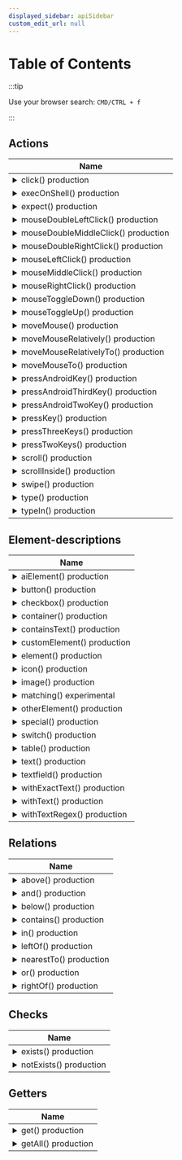 ```yaml
---
displayed_sidebar: apiSidebar
custom_edit_url: null
---
```


# Table of Contents

:::tip

Use your browser search: `CMD/CTRL + f`

:::

## Actions

<table style={{display: 'table'}}>
    <thead>
        <tr>
            <th style={{width: '100%', textAlign: "left"}}>Name</th>
        </tr>
    </thead>
    <tbody>
        <tr>
            <td>
                <details>
                    <summary>click()  <span class="theme-doc-version-badge badge badge--success">production</span> </summary>
<md-block>

Mouse left-clicks/taps on the filtered element by moving the mouse cursor to the filtered element first.

If you need a simple mouseleftclick/tap only, use `mouseLeftClick`.

**Example:**
```typescript 
await aui.click().button().withText('Google Search').exec();
```

![](/img/gif/click.gif)

  

</md-block>
<md-block>


</md-block>
                </details>
            </td>
        </tr>
        <tr>
            <td>
                <details>
                    <summary>execOnShell()  <span class="theme-doc-version-badge badge badge--success">production</span> </summary>
<md-block>

Executes a shell command on the device your AskUI Controller is connected to.

**Example:**
```typescript 
// Open the lastpass app
await aui.execOnShell('monkey -p com.lastpass.authenticator 1').exec();

// Open Google Chrome on Windows
await aui.execOnShell("start chrome").exec()

;// Open Google Chrome on macOS
await aui.execOnShell("open -a 'Google Chrome'").exec();

// Open Google Chrome on Linux
await aui.execOnShell("chrome").exec();
```  

</md-block>
<md-block>

* @param \{string} shell_command - A shell command which is executed.

</md-block>
                </details>
            </td>
        </tr>
        <tr>
            <td>
                <details>
                    <summary>expect()  <span class="theme-doc-version-badge badge badge--success">production</span> </summary>
<md-block>

Expects a condition, for example, `exists()` or `notExits()`.

Use the structure `expect().<your filter>.(exists()|notExists())` as shown in the examples below.

**Examples:**
```typescript 
await aui.expect().text('Login').exists().exec()
await aui.expect().text('Login').notExists().exec()
```  

</md-block>
<md-block>


</md-block>
                </details>
            </td>
        </tr>
        <tr>
            <td>
                <details>
                    <summary>mouseDoubleLeftClick()  <span class="theme-doc-version-badge badge badge--success">production</span> </summary>
<md-block>

Double-clicks with left mouse key.

If you need to move the mouse first, use `moveMouseTo()`.

**Examples:**
```typescript
// Optional: Move mouse to an element first
await aui.moveMouseTo().button().withText('Login').exec();

await aui.mouseDoubleLeftClick().exec();
```

![](/img/gif/mouseDoubleLeftClick.gif)  

</md-block>
<md-block>


</md-block>
                </details>
            </td>
        </tr>
        <tr>
            <td>
                <details>
                    <summary>mouseDoubleMiddleClick()  <span class="theme-doc-version-badge badge badge--success">production</span> </summary>
<md-block>

Double-clicks with middle mouse key.

If you need to move the mouse first, use `moveMouseTo()`.

**Examples:**
```typescript
// Optional: Move mouse to an element first
await aui.moveMouseTo().button().withText('Login').exec();

await aui.mouseDoubleMiddleClick().exec();
```  

</md-block>
<md-block>


</md-block>
                </details>
            </td>
        </tr>
        <tr>
            <td>
                <details>
                    <summary>mouseDoubleRightClick()  <span class="theme-doc-version-badge badge badge--success">production</span> </summary>
<md-block>

Double-clicks with right mouse key.

If you need to move the mouse first, use `moveMouseTo()`.

**Examples:**
```typescript
// Optional: Move mouse to an element first
await aui.moveMouseTo().button().withText('Login').exec();

await aui.mouseDoubleRightClick().exec();
```  

</md-block>
<md-block>


</md-block>
                </details>
            </td>
        </tr>
        <tr>
            <td>
                <details>
                    <summary>mouseLeftClick()  <span class="theme-doc-version-badge badge badge--success">production</span> </summary>
<md-block>

Clicks with left mouse key.

If you need to move the mouse first, use `moveMouseTo()`.

**Examples:**
```typescript
// Optional: Move mouse to an element first
await aui.moveMouseTo().button().withText('Login').exec();

await aui.mouseLeftClick().exec();
```  

</md-block>
<md-block>


</md-block>
                </details>
            </td>
        </tr>
        <tr>
            <td>
                <details>
                    <summary>mouseMiddleClick()  <span class="theme-doc-version-badge badge badge--success">production</span> </summary>
<md-block>

Clicks with middle mouse key.

If you need to move the mouse first, use `moveMouseTo()`.

**Examples:**
```typescript
// Optional: Move mouse to an element first
await aui.moveMouseTo().button().withText('Login').exec();

await aui.mouseMiddleClick().exec();
```  

</md-block>
<md-block>


</md-block>
                </details>
            </td>
        </tr>
        <tr>
            <td>
                <details>
                    <summary>mouseRightClick()  <span class="theme-doc-version-badge badge badge--success">production</span> </summary>
<md-block>

Clicks with right mouse key.

If you need to move the mouse first, use `moveMouseTo()`.

**Examples:**
```typescript
// Optional: Move mouse to an element first
await aui.moveMouseTo().button().withText('Login').exec();

await aui.mouseRightClick().exec();
```  

</md-block>
<md-block>


</md-block>
                </details>
            </td>
        </tr>
        <tr>
            <td>
                <details>
                    <summary>mouseToggleDown()  <span class="theme-doc-version-badge badge badge--success">production</span> </summary>
<md-block>

Toggles mouse down (Left mouse key/tap). 

 This is the equivalent to **mouse-left-press-and-hold**. It holds the mouse button until the `mouseToogleUp()` is called. Often combined with `mouseToggleUP` to automate **drag-and-drop**.

**Example:**
```typescript
await aui.mouseToggleDown().exec();
await aui.moveMouseRelatively(-400,0).exec();
await aui.mouseToggleUp().exec();
```

![](/img/gif/mouseToggleDownUp.gif)  

</md-block>
<md-block>


</md-block>
                </details>
            </td>
        </tr>
        <tr>
            <td>
                <details>
                    <summary>mouseToggleUp()  <span class="theme-doc-version-badge badge badge--success">production</span> </summary>
<md-block>

Toggles mouse up (Left mouse key/tap).

This is the equivalent to releasing the pressing mouse left button. Often combined with `mouseToggleDown()` to automate **drag-and-drop**.

**Example:**
```typescript
await aui.mouseToggleDown().exec();
await aui.moveMouseRelatively(-400,0).exec();
await aui.mouseToggleUp().exec();
```

![](/img/gif/mouseToggleDownUp.gif)  

</md-block>
<md-block>


</md-block>
                </details>
            </td>
        </tr>
        <tr>
            <td>
                <details>
                    <summary>moveMouse()  <span class="theme-doc-version-badge badge badge--success">production</span> </summary>
<md-block>

Moves the mouse to the absolute x and y coordinates.

If you want to move your mouse cursor to an element, use `moveMouseTo()`.

**Example:**
```typescript
await aui.moveMouse(500, 500).exec();
```

![](/img/gif/moveMouse.gif)  

</md-block>
<md-block>

* @param \{number} x_coordinate - A (positive/negative) x coordinate.
* @param \{number} y_coordinate - A (positive/negative) y coordinate.

</md-block>
                </details>
            </td>
        </tr>
        <tr>
            <td>
                <details>
                    <summary>moveMouseRelatively()  <span class="theme-doc-version-badge badge badge--success">production</span> </summary>
<md-block>

Moves the mouse from the current position (relative) in x and y direction.

**Example:**
```typescript
await aui.moveMouseRelatively(0, 50).exec();
```

![](/img/gif/moveMouseRelatively.gif)  

</md-block>
<md-block>

* @param \{number} x_offset - A (positive/negative) x direction.
* @param \{number} y_offset - A (positive/negative) y direction.

</md-block>
                </details>
            </td>
        </tr>
        <tr>
            <td>
                <details>
                    <summary>moveMouseRelativelyTo()  <span class="theme-doc-version-badge badge badge--success">production</span> </summary>
<md-block>

Moves the mouse relatively to an element in the direction.
This can be used when the mouse should not hover over an element anymore.

**Examples:**
```typescript 
// Move mouse 30 pixels below button
await aui.moveMouseRelativelyTo(0, 30).button().withText('Submit').exec()
```
![](/img/gif/moveMouseRelativelyTo.gif)  

</md-block>
<md-block>

* @param \{number} x_offset - A (positive/negative) x direction.
* @param \{number} y_offset - A (positive/negative) y direction.

</md-block>
                </details>
            </td>
        </tr>
        <tr>
            <td>
                <details>
                    <summary>moveMouseTo()  <span class="theme-doc-version-badge badge badge--success">production</span> </summary>
<md-block>

Move mouse over the filtered element.

**Example:**
```typescript 
await aui.moveMouseTo().text().withText('Grinning_Face').exec()
```

![](/img/gif/moveMouseTo.gif)

  

</md-block>
<md-block>


</md-block>
                </details>
            </td>
        </tr>
        <tr>
            <td>
                <details>
                    <summary>pressAndroidKey()  <span class="theme-doc-version-badge badge badge--success">production</span> </summary>
<md-block>

Press one Android key like `del`
See [API docs](https://docs.askui.com/docs/api/Actions/pressandroidtwokey) for available keys.

**Examples:**
```typescript
await aui.pressAndroidKey('notification').exec();
```

![](/img/gif/pressAndroidKey.gif)  

</md-block>
<md-block>

* @param \{ANDROID_KEY} key - A Android key

</md-block>
                </details>
            </td>
        </tr>
        <tr>
            <td>
                <details>
                    <summary>pressAndroidThirdKey()  <span class="theme-doc-version-badge badge badge--success">production</span> </summary>
<md-block>

Press three Android keys like `CTRL+ALT+DEL`  

</md-block>
<md-block>

* @param \{ANDROID_KEY} first_key - A Android key
* @param \{ANDROID_KEY} second_key - A Android key
* @param \{ANDROID_KEY} third_key - A Android key

</md-block>
                </details>
            </td>
        </tr>
        <tr>
            <td>
                <details>
                    <summary>pressAndroidTwoKey()  <span class="theme-doc-version-badge badge badge--success">production</span> </summary>
<md-block>

Press two Android keys like `volume_down+power`
See [API docs](https://docs.askui.com/docs/api/Actions/pressandroidtwokey) for available keys.

**Examples:**
```typescript
await aui.pressAndroidTwoKey('volume_down', 'power').exec();
```

![](/img/gif/pressAndroidTwoKeys.gif)  

</md-block>
<md-block>

* @param \{ANDROID_KEY} first_key - A Android key
* @param \{ANDROID_KEY} second_key - A Android key

</md-block>
                </details>
            </td>
        </tr>
        <tr>
            <td>
                <details>
                    <summary>pressKey()  <span class="theme-doc-version-badge badge badge--success">production</span> </summary>
<md-block>

Press one keys like `DEL`

**Operating system specific mappings:**
1. Windows: `command`-key maps to `windows`-key

**Examples:**
```typescript
await aui.pressKey('tab').exec();
```

![](/img/gif/pressKey.gif)  

</md-block>
<md-block>

* @param \{PC_AND_MODIFIER_KEY} key - A key

</md-block>
                </details>
            </td>
        </tr>
        <tr>
            <td>
                <details>
                    <summary>pressThreeKeys()  <span class="theme-doc-version-badge badge badge--success">production</span> </summary>
<md-block>

Press three keys like `CTRL+ALT+DEL`

**Operating system specific mappings:**
1. Windows: `command`-key maps to `windows`-key

**Examples:**
```typescript
await aui.pressThreeKeys('control', 'command' 'space').exec();
```

![](/img/gif/pressThreeKeys.gif)  

</md-block>
<md-block>

* @param \{MODIFIER_KEY} first_key - A modifier key
* @param \{MODIFIER_KEY} second_key - A modifier key
* @param \{PC_KEY} third_key - A key

</md-block>
                </details>
            </td>
        </tr>
        <tr>
            <td>
                <details>
                    <summary>pressTwoKeys()  <span class="theme-doc-version-badge badge badge--success">production</span> </summary>
<md-block>

Press two keys like `ALT+F4`

**Operating system specific mappings:**
1. Windows: `command`-key maps to `windows`-key
---
  

</md-block>
<md-block>

* @param \{MODIFIER_KEY} first_key - A modifier key
* @param \{PC_KEY} second_key - A key

</md-block>
                </details>
            </td>
        </tr>
        <tr>
            <td>
                <details>
                    <summary>scroll()  <span class="theme-doc-version-badge badge badge--success">production</span> </summary>
<md-block>

Scrolls based on the current mouse position in the x and y direction.

**Important**: Mouse must be positioned in a scrollable area.

**macOS**: May not work as expected!

**Example:**
```typescript 
// Scroll 500 pixels down in y direction
await aui.scroll(0, -500).exec()
```

![](/img/gif/scroll.gif)  

</md-block>
<md-block>

* @param \{number} x_offset - A (positive/negative) x direction.
* @param \{number} y_offset - A (positive/negative) y direction.

</md-block>
                </details>
            </td>
        </tr>
        <tr>
            <td>
                <details>
                    <summary>scrollInside()  <span class="theme-doc-version-badge badge badge--success">production</span> </summary>
<md-block>

Moves mouse to the filtered element and scrolls in the x and y direction.

**macOS**: May not work as expected!

**Example:**
```typescript 
await aui.scrollInside(0,-500).text().withText('Bottom sheet').exec();
```

![](/img/gif/scrollInside.gif)  

</md-block>
<md-block>

* @param \{number} x_offset - A (positive/negative) x direction.
* @param \{number} y_offset - A (positive/negative) y direction.

</md-block>
                </details>
            </td>
        </tr>
        <tr>
            <td>
                <details>
                    <summary>swipe()  <span class="theme-doc-version-badge badge badge--success">production</span> </summary>
<md-block>

Swipe an element in the x and y direction.
Holds the left mouse button down on Windows, Linux and macOS and drags the element.
On touch devices it taps the element and then drags it.

**Example:**
```typescript 
// Swipe the element 500 to the right
await aui.swipe(500, 0).image().exec()
```
![](/img/gif/swipe.gif)  

</md-block>
<md-block>

* @param \{number} x_offset - A x direction. positive and negative values are accepted
* @param \{number} y_offset - A y direction. positive and negative values are accepted

</md-block>
                </details>
            </td>
        </tr>
        <tr>
            <td>
                <details>
                    <summary>type()  <span class="theme-doc-version-badge badge badge--success">production</span> </summary>
<md-block>

Types a text at the current position.
If you need to focus the element first, use typeIn()

**Note:** In the current version it copies the text and pastes it.

**Examples:**
```typescript 
await aui.type('askui@askui.com').exec()

// mask the text so it is not send to the askui-inference server
await aui.type('Type some text', \{ isSecret: true, secretMask: '**' }).exec()
```

![](/img/gif/type.gif)  

</md-block>
<md-block>

* @param \{string} text - A text to type

</md-block>
                </details>
            </td>
        </tr>
        <tr>
            <td>
                <details>
                    <summary>typeIn()  <span class="theme-doc-version-badge badge badge--success">production</span> </summary>
<md-block>

Puts the focus on the filtered element and types in the text.

**Note:** In the current version it copies the text and pastes it.

**Examples:**
```typescript 
await aui.typeIn('Type some text').textfield().exec()

// mask the text so it is not send to the askui-inference server
await aui.typeIn('Type some text', \{ isSecret: true, secretMask: '**' }).textfield().exec()
```
![](/img/gif/typeIn.gif)  

</md-block>
<md-block>

* @param \{string} text - A text to type

</md-block>
                </details>
            </td>
        </tr>
    </tbody>
</table>

## Element-descriptions

<table style={{display: 'table'}}>
    <thead>
        <tr>
            <th style={{width: '100%', textAlign: "left"}}>Name</th>
        </tr>
    </thead>
    <tbody>
        <tr>
            <td>
                <details>
                    <summary>aiElement()  <span class="theme-doc-version-badge badge badge--success">production</span> </summary>
<md-block>

Detects an AI Element created with the [snipping workflow](../../general/03-Element%20Selection/aielement.md#snipping-workflow).

**Examples:**

```typescript
await aui.click().aiElement('askui-logo').exec();
```  

</md-block>
<md-block>

* @param \{string} aiElementName - Name of the AI Element.

</md-block>
                </details>
            </td>
        </tr>
        <tr>
            <td>
                <details>
                    <summary>button()  <span class="theme-doc-version-badge badge badge--success">production</span> </summary>
<md-block>

Filters for a UI element 'button'.

**Examples:** 
```typescript
await aui.click().button().contains().text().withText('Google Search').exec()
```

![](/img/gif/button.gif)  

</md-block>
<md-block>


</md-block>
                </details>
            </td>
        </tr>
        <tr>
            <td>
                <details>
                    <summary>checkbox()  <span class="theme-doc-version-badge badge badge--success">production</span> </summary>
<md-block>

Filters for a UI element 'checkbox'.  

</md-block>
<md-block>


</md-block>
                </details>
            </td>
        </tr>
        <tr>
            <td>
                <details>
                    <summary>container()  <span class="theme-doc-version-badge badge badge--success">production</span> </summary>
<md-block>

Filters for a UI element 'container'.  

</md-block>
<md-block>


</md-block>
                </details>
            </td>
        </tr>
        <tr>
            <td>
                <details>
                    <summary>containsText()  <span class="theme-doc-version-badge badge badge--success">production</span> </summary>
<md-block>

Filters for text containing the text provided as an argument.

**Examples:** 
```typescript
'This is a text' === containsText('text') => true
'This is a text' === containsText('other text') => false
'This is a text' === containsText('other') => false
```
![](/img/gif/containsText.gif)  

</md-block>
<md-block>

* @param \{string} text - A text to be matched.

</md-block>
                </details>
            </td>
        </tr>
        <tr>
            <td>
                <details>
                    <summary>customElement()  <span class="theme-doc-version-badge badge badge--success">production</span> </summary>
<md-block>

Filters for a 'custom element', that is a UI element that is defined by providing an image and other parameters such as degree of rotation. It allows filtering for a UI element based on an image instead of using text or element descriptions like `button().withText('Submit')` in `await aui.click().button().withText('Submit').exec()`.

See the tutorial - [Custom Element](https://docs.askui.com/docs/general/Element%20Selection/custom-elements) for more details.

**Example**
```typescript
await aui
    .click()
    .customElement({
        customImage: './logo.png', // required
        name: 'myLogo', // optional
        threshold: 0.9, // optional, defaults to 0.9
        stopThreshold: 0.9, // optional, defaults to 0.9
        rotationDegreePerStep: 0, // optional, defaults to 0
        imageCompareFormat: 'grayscale', // optional, defaults to 'grayscale'
        // mask:{x:0, y:0}[] // optional, a polygon to match only a certain area of the custom element
    })
    .exec();
```

**Arguments**

- **customImage** (*`string`, required*):
    - A cropped image in the form of a base64 string or file path.
- **name** (*`string`, optional*):
    - A unique name that can be used for filtering for the custom element. If not given, any text inside the custom image will be detected via OCR.
- **threshold** (*`number`, optional*):
    - A threshold for how much a UI element needs to be similar to the custom element as defined by the image. Takes values between `0.0` (== all elements are recognized as the custom element which is probably not what you want) and `1.0` (== elements need to look exactly like the `customImage` which is unlikely to be achieved as even minor differences count). Defaults to `0.9`.
- **stopThreshold** (*`number`, optional*):
    - A threshold for when to stop searching for UI elements similar to the custom element. As soon as UI elements have been found that are at least as similar as the `stopThreshold`, the search is going to stop. After that elements are filtered using the `threshold`. Because of that the `stopThreshold` should be greater than or equal to `threshold`. It is primarily to be used as a speed improvement (by lowering the value). Takes values between `0.0` and `1.0`. Defaults to `0.9`.
- **rotationDegreePerStep** (*`number`, optional*):
    - Step size in rotation degree. Rotates the custom image by this step size until 360° is exceeded. The range is from `0` to `360`. Defaults to `0`.
- **imageCompareFormat** (*`'RGB' | 'grayscale' | 'edges'`, optional*):
    - The color compare style. `'edges'` compares only edges, `'greyscale'` compares the brightness of each pixel whereas `'RGB'` compares all three colors (red, green, blue). Defaults to `'grayscale'`.
  

</md-block>
<md-block>

* @param \{CustomElementJson} customElement - The custom element to filter for.

</md-block>
                </details>
            </td>
        </tr>
        <tr>
            <td>
                <details>
                    <summary>element()  <span class="theme-doc-version-badge badge badge--success">production</span> </summary>
<md-block>

Filters for any UI element on the screen.

**Examples:** 
```typescript
await aui.moveMouseTo().element().exec()
```  

</md-block>
<md-block>


</md-block>
                </details>
            </td>
        </tr>
        <tr>
            <td>
                <details>
                    <summary>icon()  <span class="theme-doc-version-badge badge badge--success">production</span> </summary>
<md-block>

Filters for a UI element 'icon'.

You can combine it with the element-description 'withText()' to look for a specific icon.

**Examples:** 
```typescript
icon().withText('plus')
```

![](/img/gif/icon.gif)

**Note:** This is an alpha feature. The prediction of the icon name is sometimes unstable. Use custom elements as an alternative.  

</md-block>
<md-block>


</md-block>
                </details>
            </td>
        </tr>
        <tr>
            <td>
                <details>
                    <summary>image()  <span class="theme-doc-version-badge badge badge--success">production</span> </summary>
<md-block>

Filters for a UI element 'image'.

**Examples:**
```typescript
// Works if there is only one image visible on the screen
await aui.click().image().exec();

// Works if you have an image with
// a text below
await aui.click().image().above().text().withText('Automating WebGL').exec();
```

![](/img/gif/image.gif)

  

</md-block>
<md-block>


</md-block>
                </details>
            </td>
        </tr>
        <tr>
            <td>
                <details>
                    <summary>matching()  <span class="theme-doc-version-badge badge badge--secondary">experimental</span> </summary>
<md-block>

Filters elements based on a textual description.

**What Should I Write as Matching Text**

The text description inside the `matching()` should describe the element visually.
It understands color, some famous company/product names, general descriptions.

**Important: _Matching only returns the best matching element when you use it with `get()`_**

A bit of playing around to find a matching description is sometimes needed:
For example, `puzzle piece` can fail while `an icon showing a puzzle piece` might work.
Generally, the more detail the better.

We also recommend to not restrict the type of element by using the general selector `element()` as shown in the examples below.

**Examples:**
```typescript
// Select the black sneaker from a bunch of sneakers
await aui.click().element().matching('a black sneaker shoe').exec();

// Select an image that has text in it
await aui.click().element().matching('has Burger King in it').exec();
await aui.click().element().matching('has adidas in it').exec();

// Target a logo/image by describing it
await aui.click().element().matching('a mask on purple background and a firefox logo').exec();
await aui.click().element().matching('logo looking like an apple with one bite bitten off').exec();
await aui.click().element().matching('logo looking like a seashell').exec();
```  

</md-block>
<md-block>

* @param \{string} text - A description of the target element.

</md-block>
                </details>
            </td>
        </tr>
        <tr>
            <td>
                <details>
                    <summary>otherElement()  <span class="theme-doc-version-badge badge badge--success">production</span> </summary>
<md-block>

Filters for a UI element 'other element'.  

</md-block>
<md-block>


</md-block>
                </details>
            </td>
        </tr>
        <tr>
            <td>
                <details>
                    <summary>special()  <span class="theme-doc-version-badge badge badge--success">production</span> </summary>
<md-block>

Filters special elements defined over a specifically trained custom element descriptor.

Custom element descriptors are trained on your elements that were not detected with our 
default models. Please contact us for further details on how to do this. We are working on 
a solution to provide this in our User Portal. 

In the example below circle refers to a circle shaped icon with specific properties.

**Examples:** 
```typescript
await aui.moveMouseTo().element().special("circle").exec()
```  

</md-block>
<md-block>

* @param \{string} text - A text to be matched.

</md-block>
                </details>
            </td>
        </tr>
        <tr>
            <td>
                <details>
                    <summary>switch()  <span class="theme-doc-version-badge badge badge--success">production</span> </summary>
<md-block>

Filters for a UI element 'switch'.  

</md-block>
<md-block>


</md-block>
                </details>
            </td>
        </tr>
        <tr>
            <td>
                <details>
                    <summary>table()  <span class="theme-doc-version-badge badge badge--success">production</span> </summary>
<md-block>

Filters for a UI element 'table'.  

</md-block>
<md-block>


</md-block>
                </details>
            </td>
        </tr>
        <tr>
            <td>
                <details>
                    <summary>text()  <span class="theme-doc-version-badge badge badge--success">production</span> </summary>
<md-block>

Filters for an UI element 'text'.

Takes an optional parameter to filter for a specific text.
See the examples below.

See also the filters `withTextRegex()` and `withExactText()`

**Examples:**
```typescript
await aui.click().text().exec();
await aui.click().text('Username').exec();

// Matching with an exact text
await aui.click().text().withExactText('Username').exec();

// Matching with a regex
await aui.click().text().withTextRegex('\b[Ss]\w+').exec();
```  

</md-block>
<md-block>

* @param \{string} [text] - A text to be matched.

</md-block>
                </details>
            </td>
        </tr>
        <tr>
            <td>
                <details>
                    <summary>textfield()  <span class="theme-doc-version-badge badge badge--success">production</span> </summary>
<md-block>

Filters for a UI element 'textfield'.

**Examples:**
```typescript
// Works if there is only one textfield visible on the screen
await aui.typeIn('Oh yeah').textfield().exec();

// Works if you have a labeled textfield
// Label is above the textfield
await aui.typeIn('Oh yeah').textfield().below().text().withText('E-Mail Address').exec();
```

![](/img/gif/textfield.gif)

  

</md-block>
<md-block>


</md-block>
                </details>
            </td>
        </tr>
        <tr>
            <td>
                <details>
                    <summary>withExactText()  <span class="theme-doc-version-badge badge badge--success">production</span> </summary>
<md-block>

Filters for equal text.

**Note:** This should be only used in cases where the similarity
 comparison of \{@link FluentFilters.withText()} allows not for
 specific enough filtering (too many elements).

**Examples:** 
```typescript
'text' === withExactText('text') => true
'test' === withExactText('text') => false
'other' === withExactText('text') => false

await aui.moveMouseTo().text().withExactText('Password').exec()
```

![](/img/gif/withExactText.gif)

  

</md-block>
<md-block>

* @param \{string} text - A text to be matched.

</md-block>
                </details>
            </td>
        </tr>
        <tr>
            <td>
                <details>
                    <summary>withText()  <span class="theme-doc-version-badge badge badge--success">production</span> </summary>
<md-block>

Filters for similar -- meaning >70% similar -- text.

Takes an optional parameter to specify the similarity. Usually you need the optional parameter for long texts you want to match precisely.

_We use [RapidFuzz](https://rapidfuzz.github.io/RapidFuzz/Usage/fuzz.html#ratio) which calculates the similarity like this:_

`1 - (distance / (lengthString1 + lengthString2))`

**Examples:** 
```typescript
'text' === withText('text') => true
'test' === withText('text') => true
'Test' === withText('text') => true
'Text' === withText('text') => true
'TEXT' === withText('text') => true
'texst' === withText('text') => true
'texts' === withText('text') => true

// usually false
'atebxtc' === withText('text') => false
'other' === withText('text') => false

// optional parameter: similarity_score
'978-0-201-00650-6' == withText("978-0-201-00", 90) => false with 82.76 < 90 similarity
'978-0-201-00650-6' == withText("978-0-201-00650", 90) => true with 93.75 > 90 similarity
```
![](/img/gif/withText.gif)  

</md-block>
<md-block>

* @param \{string} text - A text to be matched.
* @param \{number} [similarityScore=70] - Similarity score minimum value, it should be between `0` and `100`.

</md-block>
                </details>
            </td>
        </tr>
        <tr>
            <td>
                <details>
                    <summary>withTextRegex()  <span class="theme-doc-version-badge badge badge--success">production</span> </summary>
<md-block>

Filters for texts, which match the regex pattern.

**Examples:**

```typescript
'The rain in Spain' === withTextRegex('\b[Ss]\w+') => true
'The rain in Portugal' === withTextRegex('\b[Ss]\w+') => false
'The rain in switzerland' === withTextRegex('\b[Ss]\w+') => true

await aui.get().text().withTextRegex('\b[Ss]\w+').exec()
```

![](/img/gif/withTextRegex.gif)

  

</md-block>
<md-block>

* @param \{string} regex_pattern - A regex pattern

</md-block>
                </details>
            </td>
        </tr>
    </tbody>
</table>

## Relations

<table style={{display: 'table'}}>
    <thead>
        <tr>
            <th style={{width: '100%', textAlign: "left"}}>Name</th>
        </tr>
    </thead>
    <tbody>
        <tr>
            <td>
                <details>
                    <summary>above()  <span class="theme-doc-version-badge badge badge--success">production</span> </summary>
<md-block>

Filters for an element above another element.

Takes an optional parameter `index` to select the nth element (defaults to `0`).

Takes an optional parameter `intersection_area` to specify which elements above of the other element are filtered for based on their horizontal position (y-coordinates of bounding box):
- `"element_center_line"` - considered above of the other element if element's bounding box intersects with a vertical line passing through the center of the other element
- `"element_edge_area"` - considered above of the other element if element's bounding box intersects with an area between the left and the right edge of the other element
- `"display_edge_area"` - considered above of the other element no matter where it is placed horizontally on the screen (y-axis)

**Examples:**
```typescript 
------------
|  text3   |
------------
            ------------
            |  text2   |
            ------------
    ------------
    |  text1   |
    ------------
------------
|  text0   |
------------
------------
|  button  |
------------

// General explanation for element_center_line
// This will find text0 and text3
...text().above(..., 'element_center_line').button()

// General explanation for element_edge_area
// This will find text0, text1 and text3
...text().above(..., 'element_edge_area').button()

// General explanation and display_edge_area
// This will find text0, text1, text2 and text3
...text().above(..., 'display_edge_area').button()

// More examples:
// Returns text0 because it is the first element above button
...text().above().button()
...text().above(0).button()
...text().above(0, 'element_edge_area').button()

// Returns text3 because it is the second text touched by the
// vertical line from the center of button
// Notice: text1 is not touched!
...text().above(1, 'element_center_line').button()

// Returns text3 because it is the third text touched by the
// vertical area above the x-axis of button
// Notice: text2 is not touched!
...text().above(2, 'element_edge_area').button()

// Returns text2 because it is the third element above button
...text().above(2, 'display_edge_area').button()

// Returns no element because button is below the texts
...button().above().text()
```
![](/img/gif/above.gif)  

</md-block>
<md-block>

* @param \{number} [index=0] - Index of element to filter for going into the direction specified. Defaults to `0` which is the first element (zero-indexed) found in that direction.
* @param \{INTERSECTION_AREA} [intersection_area="element_edge_area"] - Intersecting with either `"element_center_line"`, `"element_edge_area"` or `"display_edge_area"`. Defaults to `"element_edge_area"`.

</md-block>
                </details>
            </td>
        </tr>
        <tr>
            <td>
                <details>
                    <summary>and()  <span class="theme-doc-version-badge badge badge--success">production</span> </summary>
<md-block>

Logic and operator

**Examples:**
```text 
example scene: 
 ---------------   ----------------
 |  icon user  |   |  icon search |
 ---------------   ----------------
```
```typescript 
const icons = await aui.get().icon().exec();
console.log(icons);
```
Using only the element-description icon, the get will return both icons 
```text 
console output: [
  DetectedElement {
     name: 'ICON',
     text: 'user',
     bndbox: BoundingBox {
        xmin: 1000,
        ymin: 1010,
        xmax: 1020,
        ymax: 1030
     }
  },
  DetectedElement {
     name: 'ICON',
     text: 'search',
     bndbox: BoundingBox {
        xmin: 900,
        ymin: 910,
        xmax: 920,
        ymax: 930
     }
  }
 ]
```
You can combine element-descriptions with **the `and()` relation** and specify exactly which icon you want.
```typescript 
const icons = await aui.get().icon().and().withText('user').exec()
console.log(icons)
```
The get returns only the user icon although both elements are icons.
```text 
 console output: [
  DetectedElement {
     name: 'ICON',
     text: 'user',
     bndbox: BoundingBox {
        xmin: 900,
        ymin: 910,
        xmax: 920,
        ymax: 930
     }
  }
 ]
```  

</md-block>
<md-block>


</md-block>
                </details>
            </td>
        </tr>
        <tr>
            <td>
                <details>
                    <summary>below()  <span class="theme-doc-version-badge badge badge--success">production</span> </summary>
<md-block>

Filters for an element below another element.

Takes an optional parameter `index` to select the nth element (defaults to `0`).

Takes an optional parameter `intersection_area` to specify which elements below of the other element are filtered for based on their horizontal position (y-coordinates of bounding box):
- `"element_center_line"` - considered below of the other element if element's bounding box intersects with a vertical line passing through the center of the other element
- `"element_edge_area"` - considered below of the other element if element's bounding box intersects with an area between the left and the right edge of the other element
- `"display_edge_area"` - considered below of the other element no matter where it is placed horizontally on the screen (y-axis)

**Examples:**
```typescript 
------------
|   text   |
------------
------------
|  button0 |
------------
         -----------
         | button1 |
         -----------
            -----------
            | button2 |
            -----------
------------
|  button3 |
------------

// General explanation for element_center_line
// This will find button0 and button3
...button().below(..., 'element_center_line').text()

// General explanation for element_edge_area
// This will find button0, button1 and button3
...button().below(..., 'element_edge_area').text()

// General explanation and display_edge_area
// This will find button0, button1, button2 and button3
...button().below(..., 'display_edge_area').text()

// More examples:
// Returns button0 because button0 is the first button below text
...button().below().text()
...button().below(0).text()
...button().below(0, 'element_edge_area').text()

// Returns button3 because it is the second button touched by the
// vertical line from the center of text
// Notice: button1 is not touched
...button().below(1, 'element_center_line').text()

// Returns button3 because it is the third button touched by the
// vertical area below the x-axis of text
// Notice: button2 is not touched!
...button().below(2, 'element_edge_area').text()

// Returns button2 because it is the third element below text
...button().below(2, 'display_edge_area').text()

// Returns no element because text is above the buttons
...text().below().button()
```
![](/img/gif/below.gif)  

</md-block>
<md-block>

* @param \{number} [index=0] - Index of element to filter for going into the direction specified. Defaults to `0` which is the first element (zero-indexed) found in that direction.
* @param \{INTERSECTION_AREA} [intersection_area="element_edge_area"] - Intersecting with either `"element_center_line"`, `"element_edge_area"` or `"display_edge_area"`. Defaults to `"element_edge_area"`.

</md-block>
                </details>
            </td>
        </tr>
        <tr>
            <td>
                <details>
                    <summary>contains()  <span class="theme-doc-version-badge badge badge--success">production</span> </summary>
<md-block>

Filters for an element containing another element.

**Example:**
```typescript 
--------------------
|     outerEl      |
|  --------------  |
|  |  innerEl   |  |
|  --------------  |
|                  |
--------------------

// Returns outerEl because outerEl contains innerEl
...outerEl().contains().innerEl()
//  Returns no element because innerEl contains no outerEl
...innerEl().contains().outerEl()
```
![](/img/gif/contains.gif)  

</md-block>
<md-block>


</md-block>
                </details>
            </td>
        </tr>
        <tr>
            <td>
                <details>
                    <summary>in()  <span class="theme-doc-version-badge badge badge--success">production</span> </summary>
<md-block>

Filters for an element inside another element.

**Examples:** 
```typescript 
--------------------
|     outerEl      |
|  --------------  |
|  |  innerEl   |  |
|  --------------  |
|                  |
--------------------

// Returns innerEl because innerEl is inside outerEl
...innerEl().in().outerEl()
// Returns nothing because innerEl is not inside outerEl
...outerEl().in().innerEl()
```
![](/img/gif/in.gif)  

</md-block>
<md-block>


</md-block>
                </details>
            </td>
        </tr>
        <tr>
            <td>
                <details>
                    <summary>leftOf()  <span class="theme-doc-version-badge badge badge--success">production</span> </summary>
<md-block>

Filters for an element left of another element.

Takes an optional parameter `index` to select the nth element (defaults to `0`).

Takes an optional parameter `intersection_area` to specify which elements left of the other element are filtered for based on their vertical position (y-coordinates of bounding box):
- `"element_center_line"` - considered left of the other element if element's bounding box intersects with a horizontal line passing through the center of the other element
- `"element_edge_area"` - considered left of the other element if element's bounding box intersects with an area between the top and the bottom edge of the other element
- `"display_edge_area"` - considered left of the other element no matter where it is placed vertically on the screen (y-axis)

**Examples:**
```typescript 
---------                   --------- ----------
| text3 |                   | text0 | | button |
---------         --------- --------- ----------
        --------- | text1 |
        | text2 | ---------
        ---------

// General explanation for element_center_line
// This will find text0 and text3
...text().leftOf(..., 'element_center_line').button()

// General explanation for element_edge_area
// This will find text0, text1 and text3
...text().leftOf(..., 'element_edge_area').button()

// General explanation and display_edge_area
// This will find text0, text1, text2 and text3
...text().leftOf(..., 'display_edge_area').button()

// More examples:
// Returns text0 because it is the first element leftOf button
...text().leftOf().button()
...text().leftOf(0).button()
...text().leftOf(0, 'element_edge_area').button()

// Returns text3 because it is the second text touched by the
// horizontal line from the center of button
// Notice: text1 is not touched!
...text().leftOf(1, 'element_center_line').button()

// Returns text3 because it is the third text touched by the
// vertical area leftOf the y-axis of button
// Notice: text2 is not touched!
...text().leftOf(2, 'element_edge_area').button()

// Returns text2 because it is the third element leftOf button
...text().leftOf(2, 'display_edge_area').button()

// Returns no element because button is rightOf the texts
...button().leftOf().text()
```
![](/img/gif/leftOf.gif)  

</md-block>
<md-block>

* @param \{number} [index=0] - Index of element to filter for going into the direction specified. Defaults to `0` which is the first element (zero-indexed) found in that direction.
* @param \{INTERSECTION_AREA} [intersection_area="element_edge_area"] - Intersecting with either `"element_center_line"`, `"element_edge_area"` or `"display_edge_area"`. Defaults to `"element_edge_area"`.

</md-block>
                </details>
            </td>
        </tr>
        <tr>
            <td>
                <details>
                    <summary>nearestTo()  <span class="theme-doc-version-badge badge badge--success">production</span> </summary>
<md-block>

Filters for an element nearest to another element.

**Examples:**
```typescript 
--------------
|  button 1  |
--------------
--------------
|   text     |
--------------
              
              
              
--------------
|  button 2  |
--------------

// Returns button 1 because button 1 is nearer to the text than button 2
...button().nearestTo().text()
```
![](/img/gif/nearestTo.gif)  

</md-block>
<md-block>


</md-block>
                </details>
            </td>
        </tr>
        <tr>
            <td>
                <details>
                    <summary>or()  <span class="theme-doc-version-badge badge badge--success">production</span> </summary>
<md-block>

Logic or operator

**Examples:**
```text 
scene 1
--------------  ---------------
|  button    |  |  icon       |
--------------  ---------------

scene 2
--------------  ---------------
|  button    |  |  text       |
--------------  ---------------

```
In case, that your reference element can have multiple values, in the following example, the element right of the button can be either icon or text.
You can use **the `or()` relation**, so your instruction is valid for both scenes
```typescript 
const button = await aui.get().button().rightOf().icon().or().text().exec();
console.log(button);
```
Returns the same button for both cases
```text 
 console output: [
  DetectedElement {
     name: 'BUTTON',
     text: 'button',
     bndbox: BoundingBox {
        xmin: 900,
        ymin: 910,
        xmax: 920,
        ymax: 930
     }
  }
 ]
```  

</md-block>
<md-block>


</md-block>
                </details>
            </td>
        </tr>
        <tr>
            <td>
                <details>
                    <summary>rightOf()  <span class="theme-doc-version-badge badge badge--success">production</span> </summary>
<md-block>

Filters for an element right of another element.

Takes an optional parameter `index` to select the nth element (defaults to `0`).

Takes an optional parameter `intersection_area` to specify which elements right of the other element are filtered for based on their vertical position (y-coordinates of bounding box):
- `"element_center_line"` - considered right of the other element if element's bounding box intersects with a horizontal line passing through the center of the other element
- `"element_edge_area"` - considered right of the other element if element's bounding box intersects with an area between the top and the bottom edge of the other element
- `"display_edge_area"` - considered right of the other element no matter where it is placed vertically on the screen (y-axis)

**Examples:**
```typescript 
---------- ---------                     ---------
| button | | text0 |                     | text3 |
---------- --------- ---------           ---------
                     | text1 | ---------
                     --------- | text2 |
                               ---------

// General explanation for element_center_line
// This will find text0 and text3
...text().rightOf(..., 'element_center_line').button()

// General explanation for element_edge_area
// This will find text0, text1 and text3
...text().rightOf(..., 'element_edge_area').button()

// General explanation and display_edge_area
// This will find text0, text1, text2 and text3
...text().rightOf(..., 'display_edge_area').button()

// More examples:
// Returns text0 because it is the first element rightOf button
...text().rightOf().button()
...text().rightOf(0).button()
...text().rightOf(0, 'element_edge_area').button()

// Returns text3 because it is the second text touched by the
// horizontal line from the center of button
// Notice: text1 is not touched!
...text().rightOf(1, 'element_center_line').button()

// Returns text3 because it is the third text touched by the
// vertical area rightOf the y-axis of button
// Notice: text2 is not touched!
...text().rightOf(2, 'element_edge_area').button()

// Returns text2 because it is the third element rightOf button
...text().rightOf(2, 'display_edge_area').button()

// Returns no element because button is rightOf the texts
...button().rightOf().text()
```
![](/img/gif/rightOf.gif)  

</md-block>
<md-block>

* @param \{number} [index=0] - Index of element to filter for going into the direction specified. Defaults to `0` which is the first element (zero-indexed) found in that direction.
* @param \{INTERSECTION_AREA} [intersection_area="element_edge_area"] - Intersecting with either `"element_center_line"`, `"element_edge_area"` or `"display_edge_area"`. Defaults to `"element_edge_area"`.

</md-block>
                </details>
            </td>
        </tr>
    </tbody>
</table>

## Checks

<table style={{display: 'table'}}>
    <thead>
        <tr>
            <th style={{width: '100%', textAlign: "left"}}>Name</th>
        </tr>
    </thead>
    <tbody>
        <tr>
            <td>
                <details>
                    <summary>exists()  <span class="theme-doc-version-badge badge badge--success">production</span> </summary>
<md-block>

Expects that filtered element exists.

Always use together with `expect()`.

**Note** Throws an error and stops the execution when the element is not found. You can catch the error and decide what to do as in the examples below.

**Examples:**
```typescript
// Stops execution at this point when the element does not exist.
await aui.expect().text('Login').exists().exec()

// This will catch the error and log a message
// But the execution will continue afterwards
try {
    await aui.expect().text('Login').exists().exec()
} catch (error) {
    console.log('Too bad we could not find the element!');
}
```  

</md-block>
<md-block>


</md-block>
                </details>
            </td>
        </tr>
        <tr>
            <td>
                <details>
                    <summary>notExists()  <span class="theme-doc-version-badge badge badge--success">production</span> </summary>
<md-block>

Expects that filtered element not exists.

Always use together with `expect()`.

**Note** Throws an error and stops the execution when the element is found. You can catch the error and decide what to do as in the examples below.

**Examples:**
```typescript
// Stops execution at this point when the element does exist.
await aui.expect().text('Login').notExists().exec()

// This will catch the error and log a message
// But the execution will continue afterwards
try {
    await aui.expect().text('Login').notExists().exec()
} catch (error) {
    console.log('Too bad we could find the element!');
}
```  

</md-block>
<md-block>


</md-block>
                </details>
            </td>
        </tr>
    </tbody>
</table>

## Getters

<table style={{display: 'table'}}>
    <thead>
        <tr>
            <th style={{width: '100%', textAlign: "left"}}>Name</th>
        </tr>
    </thead>
    <tbody>
        <tr>
            <td>
                <details>
                    <summary>get()  <span class="theme-doc-version-badge badge badge--success">production</span> </summary>
<md-block>

Returns an array with all filtered elements.
A detected element has the following properties:
- `name` of the element
- `text` content of element
- `bndbox`: location of element described with coordinates of a bounding box

**Examples:**
```typescript 
// ************************************ //
// Log the DetectedElements completely  //
// ************************************ //
const text = await aui.get().text('Sign').exec();
console.log(text);

// Console output 
[
  DetectedElement {
    name: 'TEXT',
    text: 'Sign In',
    bndbox: BoundingBox {
      xmin: 1128.2720982142857,
      ymin: 160.21332310267857,
      xmax: 1178.8204241071428,
      ymax: 180.83512834821428
    }
  }
]
```

```typescript
// *************************************************** //
// Examples on how to work with the returned elements  //
// *************************************************** //
const texts = await aui.get().text().below().textfield().exec();

// We can get a lot of elements this way
console.log(texts);

// Console output
[
  DetectedElement {
    name: 'TEXT',
    text: 'Sign In',
    bndbox: BoundingBox {
      xmin: 1128.2720982142857,
      ymin: 160.21332310267857,
      xmax: 1178.8204241071428,
      ymax: 180.83512834821428
    },
  },
  DetectedElement {
    name: 'TEXT',
    text: 'Login',
    bndbox: BoundingBox {
      xmin: 250.8204241071428,
      ymin: 300.21332310267857,
      xmax: 450.6304241071428,
      ymax: 950.47812834821428
    },
  },
  ... 10 more items
]

// Extract the FIRST element
// Arrays start with index 0!
const firstTextElement = texts[0];
const textOfFirstElement = firstElement.text;

console.log(textOfFirstElement);

// Console output
Sign In

// Log the text of the SECOND element
// with shorter code
const texts = await aui.get().text().below().textfield().exec();
console.log(texts[1].text)

// Console output
Login
```  

</md-block>
<md-block>


</md-block>
                </details>
            </td>
        </tr>
        <tr>
            <td>
                <details>
                    <summary>getAll()  <span class="theme-doc-version-badge badge badge--success">production</span> </summary>
<md-block>

Returns an array with all detected elements.
A detected element has the following properties:
- `name` of the element
- `text` content of element
- `bndbox`: location of element described with coordinates of a bounding box

**Examples:**
```typescript 
const detectedElements = await aui.getAll().exec();
console.log(detectedElements);
```
```text 
 console output: [
  DetectedElement {
     name: 'TEXT',
     text: 'Sign In',
     bndbox: BoundingBox {
        xmin: 1128.2720982142857,
        ymin: 160.21332310267857,
        xmax: 1178.8204241071428,
        ymax: 180.83512834821428
     },
  },
  DetectedElement {
     name: 'ICON',
     text: 'search',
     bndbox: BoundingBox {
        xmin: 250.8204241071428,
        ymin: 300.21332310267857,
        xmax: 450.6304241071428,
        ymax: 950.47812834821428
     },
   },
  ... 381 more items
 ]
```  

</md-block>
<md-block>


</md-block>
                </details>
            </td>
        </tr>
    </tbody>
</table>

